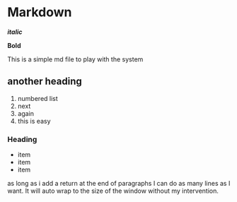 # Markdown

***italic***

**Bold**

This is a simple md file to play with the system

## another heading

1. numbered list
2. next
3. again
4. this is easy

### Heading

* item
* item
* item

as long as i add a return at the end of paragraphs I can do as many lines as I want. It will auto wrap to the size of the window without my intervention.
